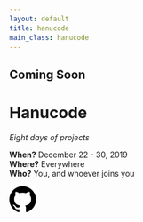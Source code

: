 ```yaml
---
layout: default
title: hanucode
main_class: hanucode
---
```

## Coming Soon
# Hanucode
*Eight days of projects*

**When?** December 22 - 30, 2019\
**Where?** Everywhere\
**Who?** You, and whoever joins you

[![Github Logo](/assets/icons/github.svg)](https://github.com/b3u/hanucode)